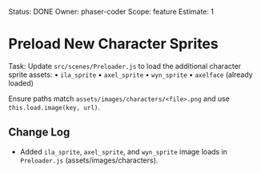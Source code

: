 Status: DONE
Owner: phaser-coder
Scope: feature
Estimate: 1

# Preload New Character Sprites

Task: Update `src/scenes/Preloader.js` to load the additional character sprite assets:
  • `ila_sprite`
  • `axel_sprite`
  • `wyn_sprite`
  • `axelface` (already loaded)
  
Ensure paths match `assets/images/characters/<file>.png` and use `this.load.image(key, url)`.

## Change Log
- Added `ila_sprite`, `axel_sprite`, and `wyn_sprite` image loads in `Preloader.js` (assets/images/characters).
